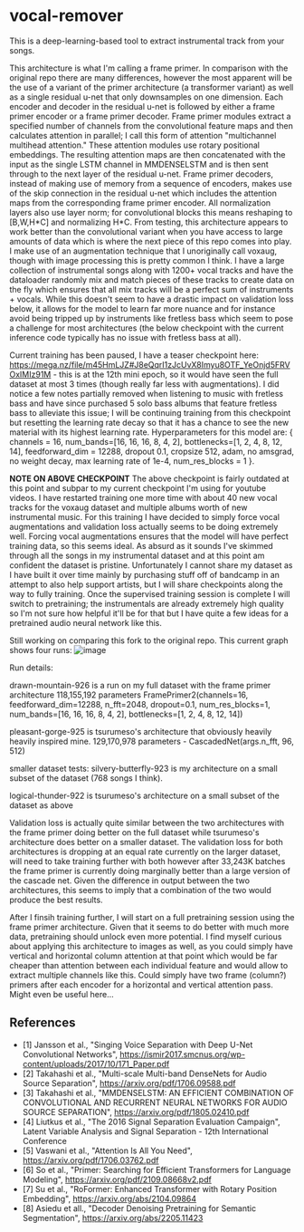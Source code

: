 # vocal-remover

This is a deep-learning-based tool to extract instrumental track from your songs.

This architecture is what I'm calling a frame primer. In comparison with the original repo there are many differences, however the most apparent will be the use of a variant of the primer architecture (a transformer variant) as well as a single residual u-net that only downsamples on one dimension. Each encoder and decoder in the residual u-net is followed by either a frame primer encoder or a frame primer decoder. Frame primer modules extract a specified number of channels from the convolutional feature maps and then calculates attention in parallel; I call this form of attention "multichannel multihead attention." These attention modules use rotary positional embeddings. The resulting attention maps are then concatenated with the input as the single LSTM channel in MMDENSELSTM and is then sent through to the next layer of the residual u-net. Frame primer decoders, instead of making use of memory from a sequence of encoders, makes use of the skip connection in the residual u-net which includes the attention maps from the corresponding frame primer encoder. All normalization layers also use layer norm; for convolutional blocks this means reshaping to [B,W,H\*C] and normalizing H\*C. From testing, this architecture appears to work better than the convolutional variant when you have access to large amounts of data which is where the next piece of this repo comes into play. I make use of an augmentation technique that I unoriginally call voxaug, though with image processing this is pretty common I think. I have a large collection of instrumental songs along with 1200+ vocal tracks and have the dataloader randomly mix and match pieces of these tracks to create data on the fly which ensures that all mix tracks will be a perfect sum of instruments + vocals. While this doesn't seem to have a drastic impact on validation loss below, it allows for the model to learn far more nuance and for instance avoid being tripped up by instruments like fretless bass which seem to pose a challenge for most architectures (the below checkpoint with the current inference code typically has no issue with fretless bass at all).

Current training has been paused, I have a teaser checkpoint here: https://mega.nz/file/m45HmLJZ#J8eQqrI1zJcUvX8Imyu8OTF_YeOnjd5FRVOxIMIz91M - this is at the 12th mini epoch, so it would have seen the full dataset at most 3 times (though really far less with augmentations). I did notice a few notes partially removed when listening to music with fretless bass and have since purchased 5 solo bass albums that feature fretless bass to alleviate this issue; I will be continuing training from this checkpoint but resetting the learning rate decay so that it has a chance to see the new material with its highest learning rate. Hyperparameters for this model are: { channels = 16, num_bands=[16, 16, 16, 8, 4, 2], bottlenecks=[1, 2, 4, 8, 12, 14], feedforward_dim = 12288, dropout 0.1, cropsize 512, adam, no amsgrad, no weight decay, max learning rate of 1e-4, num_res_blocks = 1 }.

**NOTE ON ABOVE CHECKPOINT** 
The above checkpoint is fairly outdated at this point and subpar to my current checkpoint I'm using for youtube videos. I have restarted training one more time with about 40 new vocal tracks for the voxaug dataset and multiple albums worth of new instrumental music. For this training I have decided to simply force vocal augmentations and validation loss actually seems to be doing extremely well. Forcing vocal augmentations ensures that the model will have perfect training data, so this seems ideal. As absurd as it sounds I've skimmed through all the songs in my instrumental dataset and at this point am confident the dataset is pristine. Unfortunately I cannot share my dataset as I have built it over time mainly by purchasing stuff off of bandcamp in an attempt to also help support artists, but I will share checkpoints along the way to fully training. Once the supervised training session is complete I will switch to pretraining; the instrumentals are already extremely high quality so I'm not sure how helpful it'll be for that but I have quite a few ideas for a pretrained audio neural network like this.

Still working on comparing this fork to the original repo. This current graph shows four runs: ![image](https://user-images.githubusercontent.com/30326384/183276706-242271c0-b519-4349-9d71-1cbaa10d2589.png)

Run details:

drawn-mountain-926 is a run on my full dataset with the frame primer architecture 118,155,192 parameters FramePrimer2(channels=16, feedforward_dim=12288, n_fft=2048, dropout=0.1, num_res_blocks=1, num_bands=[16, 16, 16, 8, 4, 2], bottlenecks=[1, 2, 4, 8, 12, 14])

pleasant-gorge-925 is tsurumeso's architecture that obviously heavily heavily inspired mine. 129,170,978 parameters - CascadedNet(args.n_fft, 96, 512)

smaller dataset tests:
silvery-butterfly-923 is my architecture on a small subset of the dataset (768 songs I think).

logical-thunder-922 is tsurumeso's architecture on a small subset of the dataset as above

Validation loss is actually quite similar between the two architectures with the frame primer doing better on the full dataset while tsurumeso's architecture does better on a smaller dataset. The validation loss for both architectures is dropping at an equal rate currently on the larger dataset, will need to take training further with both however after 33,243K batches the frame primer is currently doing marginally better than a large version of the cascade net. Given the difference in output between the two architectures, this seems to imply that a combination of the two would produce the best results.

After I finsih training further, I will start on a full pretraining session using the frame primer architecture. Given that it seems to do better with much more data, pretraining should unlock even more potential. I find myself curious about applying this architecture to images as well, as you could simply have vertical and horizontal column attention at that point which would be far cheaper than attention between each individual feature and would allow to extract multiple channels like this. Could simply have two frame (column?) primers after each encoder for a horizontal and vertical attention pass. Might even be useful here...

## References
- [1] Jansson et al., "Singing Voice Separation with Deep U-Net Convolutional Networks", https://ismir2017.smcnus.org/wp-content/uploads/2017/10/171_Paper.pdf
- [2] Takahashi et al., "Multi-scale Multi-band DenseNets for Audio Source Separation", https://arxiv.org/pdf/1706.09588.pdf
- [3] Takahashi et al., "MMDENSELSTM: AN EFFICIENT COMBINATION OF CONVOLUTIONAL AND RECURRENT NEURAL NETWORKS FOR AUDIO SOURCE SEPARATION", https://arxiv.org/pdf/1805.02410.pdf
- [4] Liutkus et al., "The 2016 Signal Separation Evaluation Campaign", Latent Variable Analysis and Signal Separation - 12th International Conference
- [5] Vaswani et al., "Attention Is All You Need", https://arxiv.org/pdf/1706.03762.pdf
- [6] So et al., "Primer: Searching for Efficient Transformers for Language Modeling", https://arxiv.org/pdf/2109.08668v2.pdf
- [7] Su et al., "RoFormer: Enhanced Transformer with Rotary Position Embedding", https://arxiv.org/abs/2104.09864
- [8] Asiedu et all., "Decoder Denoising Pretraining for Semantic Segmentation", https://arxiv.org/abs/2205.11423
